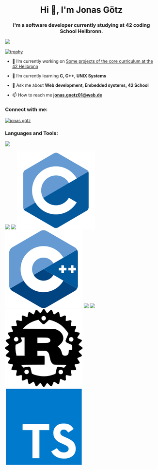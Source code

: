 <h1 align="center">Hi 👋, I'm Jonas Götz</h1>
<h3 align="center">I'm a software developer currently studying at 42 coding School Heilbronn.</h3>

![](https://komarev.com/ghpvc/?username=jonasgoetz01)

[![trophy](https://github-profile-trophy.vercel.app/?username=jonasgoetz01&title=MultiLanguage,Followers,Stars,Joined2020,Commits,Experience,PullRequest,Repositories&theme=dracula&no-frame=true&margin-w=15)](https://github.com/ryo-ma/github-profile-trophy)

- 🔭 I’m currently working on [Some projects of the core curriculum at the 42 Heilbronn](https://github.com/JonasGoetz01/42-pipex)

- 🌱 I’m currently learning **C, C++, UNIX Systems**

- 💬 Ask me about **Web development, Embedded systems, 42 School**

- 📫 How to reach me **jonas.goetz01@web.de**

### Connect with me:
<a href="https://linkedin.com/in/jonas götz" target="blank">
  <img align="center" src="https://raw.githubusercontent.com/rahuldkjain/github-profile-readme-generator/master/src/images/icons/Social/linked-in-alt.svg" alt="jonas götz" height="30" width="40" />
</a>

### Languages and Tools:
![](https://github-readme-stats.vercel.app/api/top-langs/?username=jonasgoetz01&layout=compact&hide=Handlebars&theme=dracula)

![](https://angular.io/assets/images/logos/angular/angular.svg)
![](https://cdn.worldvectorlogo.com/logos/arduino-1.svg) 
![](https://raw.githubusercontent.com/devicons/devicon/master/icons/c/c-original.svg) 
![](https://raw.githubusercontent.com/devicons/devicon/master/icons/cplusplus/cplusplus-original.svg) 
![](https://www.vectorlogo.zone/logos/kotlinlang/kotlinlang-icon.svg) 
![](https://www.vectorlogo.zone/logos/kubernetes/kubernetes-icon.svg) 
![](https://raw.githubusercontent.com/devicons/devicon/master/icons/rust/rust-plain.svg) 
![](https://raw.githubusercontent.com/devicons/devicon/master/icons/typescript/typescript-original.svg) 
</a>

